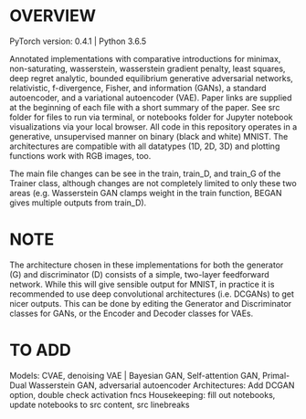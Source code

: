 # OVERVIEW
PyTorch version: 0.4.1 | Python 3.6.5

Annotated implementations with comparative introductions for minimax, non-saturating, wasserstein, wasserstein gradient penalty, least squares, deep regret analytic, bounded equilibrium generative adversarial networks, relativistic, f-divergence, Fisher, and information (GANs), a standard autoencoder, and a variational autoencoder (VAE). Paper links are supplied at the beginning of each file with a short summary of the paper. See src folder for files to run via terminal, or notebooks folder for Jupyter notebook visualizations via your local browser. All code in this repository operates in a generative, unsupervised manner on binary (black and white) MNIST. The architectures are compatible with all datatypes (1D, 2D, 3D) and plotting functions work with RGB images, too.

The main file changes can be see in the train, train_D, and train_G of the Trainer class, although changes are not completely limited to only these two areas (e.g. Wasserstein GAN clamps weight in the train function, BEGAN gives multiple outputs from train_D).

# NOTE
The architecture chosen in these implementations for both the generator (G) and discriminator (D) consists of a simple, two-layer feedforward network. While this will give sensible output for MNIST, in practice it is recommended to use deep convolutional architectures (i.e. DCGANs) to get nicer outputs. This can be done by editing the Generator and Discriminator classes for GANs, or the Encoder and Decoder classes for VAEs.

# TO ADD
Models: CVAE, denoising VAE | Bayesian GAN, Self-attention GAN, Primal-Dual Wasserstein GAN, adversarial autoencoder
Architectures: Add DCGAN option, double check activation fncs
Housekeeping: fill out notebooks, update notebooks to src content, src linebreaks
